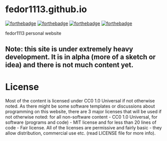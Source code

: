 # fedor1113.github.io
[![forthebadge](https://forthebadge.com/images/badges/built-with-love.svg)](https://fedor1113.github.io/) [![forthebadge](https://forthebadge.com/images/badges/validated-html5.svg)](https://html5.validator.nu/?doc=https%3A%2F%2Ffedor1113.github.io%2F/) [![forthebadge](https://forthebadge.com/images/badges/uses-badges.svg)](https://forthebadge.com/) [![forthebadge](https://forthebadge.com/images/badges/cc-0.svg)](https://creativecommons.org/publicdomain/zero/1.0/deed.en/)

fedor1113 personal website

**Note: this site is under extremely heavy development. It is in alpha (more of a sketch or idea) and there is not much content yet.**
----
# License
Most of the content is licensed under CC0 1.0 Universal if not otherwise noted.
As there might be some software templates or discussions about programming on this website,
there are 3 major licenses that will be used if not otherwise noted: for all non-software
content - CC0 1.0 Universal, for software (programs and code) - MIT license
and for less than 20 lines of code - Fair license. All of the licenses are permissive and
fairly basic - they allow distribution, commercial use etc. (read LICENSE file for more info).
